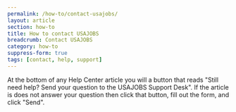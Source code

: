 ```yaml
---
permalink: /how-to/contact-usajobs/
layout: article
section: how-to
title: How to contact USAJOBS
breadcrumb: Contact USAJOBS
category: how-to
suppress-form: true
tags: [contact, help, support]
---
```


At the bottom of any Help Center article you will a button that reads "Still need help? Send your question to the USAJOBS Support Desk". If the article is does not answer your question then click that button, fill out the form, and click "Send".
